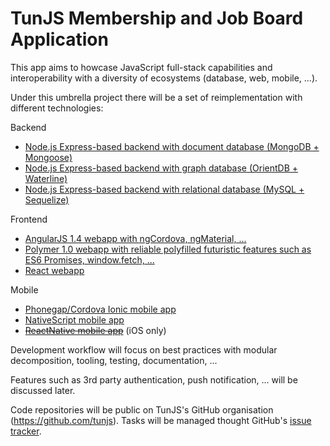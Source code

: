 TunJS Membership and Job Board Application
==========================================

This app aims to howcase JavaScript full-stack capabilities and interoperability with a diversity of ecosystems (database, web, mobile, ...).

Under this umbrella project there will be a set of reimplementation with different technologies:

Backend
* [Node.js Express-based backend with document database (MongoDB + Mongoose)](https://github.com/TunJS/tunjs-api-express-mongoose)
* [Node.js Express-based backend with graph database (OrientDB + Waterline)](https://github.com/TunJS/tunjs-api-express-waterline)
* [Node.js Express-based backend with relational database (MySQL + Sequelize)](https://github.com/TunJS/tunjs-api-express-sequelize)

Frontend
* [AngularJS 1.4 webapp with ngCordova, ngMaterial, ...](https://github.com/TunJS/tunjs-webapp-angular)
* [Polymer 1.0 webapp with reliable polyfilled futuristic features such as ES6 Promises, window.fetch, ...](https://github.com/TunJS/tunjs-webapp-polymer)
* [React webapp](https://github.com/TunJS/tunjs-webapp-react)

Mobile
* [Phonegap/Cordova Ionic mobile app](https://github.com/TunJS/tunjs-mobile-cordova)
* [NativeScript mobile app](https://github.com/TunJS/tunjs-mobile-nativescript)
* ~~[ReactNative mobile app](https://github.com/TunJS/tunjs-mobile-reactnative)~~ (iOS only)

Development workflow will focus on best practices with modular decomposition, tooling, testing, documentation, ...

Features such as 3rd party authentication, push notification, ... will be discussed later.

Code repositories will be public on TunJS's GitHub organisation  (https://github.com/tunjs).
Tasks will be managed thought GitHub's [issue tracker](https://github.com/TunJS/tunjs-docs/issues).

